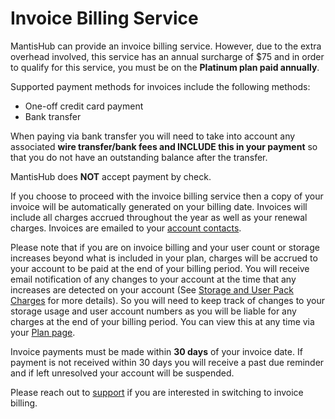 # Invoice Billing Service

MantisHub can provide an invoice billing service. However, due to the extra overhead involved, this service has an annual surcharge of $75 and in order to qualify for this service, you must be on the **Platinum plan paid annually**.

Supported payment methods for invoices include the following methods:

- One-off credit card payment 
- Bank transfer

When paying via bank transfer you will need to take into account any associated **wire transfer/bank fees and INCLUDE this in your payment** so that you do not have an outstanding balance after the transfer.

MantisHub does **NOT** accept payment by check.

If you choose to proceed with the invoice billing service then a copy of your invoice will be automatically generated on your billing date. Invoices will include all charges accrued throughout the year as well as your renewal charges. Invoices are emailed to your [account contacts](/plans_billing/updating).

Please note that if you are on invoice billing and your user count or storage increases beyond what is included in your plan, charges will be accrued to your account to be paid at the end of your billing period.  You will receive email notification of any changes to your account at the time that any increases are detected on your account (See [Storage and User Pack Charges](/plans_billing/storage) for more details). So you will need to keep track of changes to your storage usage and user account numbers as you will be liable for any charges at the end of your billing period. You can view this at any time via your [Plan page](/plans_billing/plan).

Invoice payments must be made within **30 days** of your invoice date. If payment is not received within 30 days you will receive a past due reminder and if left unresolved your account will be suspended.

Please reach out to [support](/user_management/contact_support) if you are interested in switching to invoice billing. 